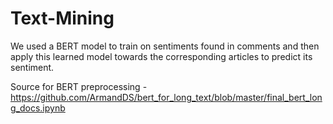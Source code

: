 # Text-Mining

We used a BERT model to train on sentiments found in comments
and then apply this learned model towards the corresponding articles
to predict its sentiment.

Source for BERT preprocessing - https://github.com/ArmandDS/bert_for_long_text/blob/master/final_bert_long_docs.ipynb
